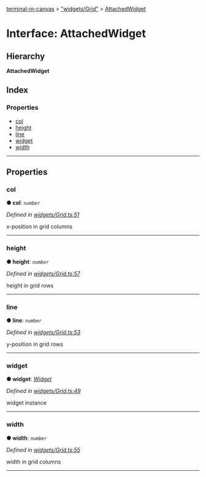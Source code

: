 [terminal-in-canvas](../README.md) > ["widgets/Grid"](../modules/_widgets_grid_.md) > [AttachedWidget](../interfaces/_widgets_grid_.attachedwidget.md)

# Interface: AttachedWidget

## Hierarchy

**AttachedWidget**

## Index

### Properties

* [col](_widgets_grid_.attachedwidget.md#col)
* [height](_widgets_grid_.attachedwidget.md#height)
* [line](_widgets_grid_.attachedwidget.md#line)
* [widget](_widgets_grid_.attachedwidget.md#widget)
* [width](_widgets_grid_.attachedwidget.md#width)

---

## Properties

<a id="col"></a>

###  col

**● col**: *`number`*

*Defined in [widgets/Grid.ts:51](https://github.com/danikaze/terminal-in-canvas/blob/ad1033f/src/widgets/Grid.ts#L51)*

x-position in grid columns

___
<a id="height"></a>

###  height

**● height**: *`number`*

*Defined in [widgets/Grid.ts:57](https://github.com/danikaze/terminal-in-canvas/blob/ad1033f/src/widgets/Grid.ts#L57)*

height in grid rows

___
<a id="line"></a>

###  line

**● line**: *`number`*

*Defined in [widgets/Grid.ts:53](https://github.com/danikaze/terminal-in-canvas/blob/ad1033f/src/widgets/Grid.ts#L53)*

y-position in grid rows

___
<a id="widget"></a>

###  widget

**● widget**: *[Widget](../classes/_widget_.widget.md)*

*Defined in [widgets/Grid.ts:49](https://github.com/danikaze/terminal-in-canvas/blob/ad1033f/src/widgets/Grid.ts#L49)*

widget instance

___
<a id="width"></a>

###  width

**● width**: *`number`*

*Defined in [widgets/Grid.ts:55](https://github.com/danikaze/terminal-in-canvas/blob/ad1033f/src/widgets/Grid.ts#L55)*

width in grid columns

___


